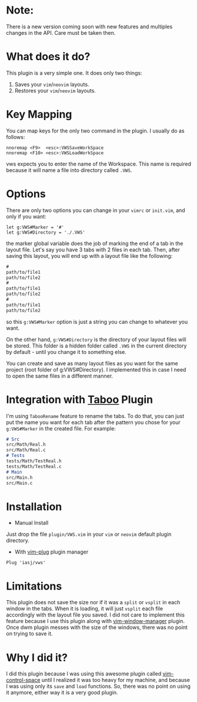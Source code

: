# Note:

There  is  a  new version coming soon with new features and multiples changes in
the         API.         Care         must         be         taken        then.

# What does it do?

This plugin is a very simple one. It does only two things:

1. Saves your `vim`/`neovim` layouts.
2. Restores your `vim`/`neovim` layouts.

# Key Mapping

You can map keys for the only two command in the plugin. I usually do as follows:

```vim
nnoremap <F9>  <esc>:VWSSaveWorkSpace 
nnoremap <F10> <esc>:VWSLoadWorkSpace 
```

vws expects you to enter the name of the Workspace. This name is required because it will name a file into directory called `.VWS`.

# Options

There are only two options you can change in your `vimrc` or `init.vim`, and only if you want:

```vim
let g:VWS#Marker = '#'
let g:VWS#Directory = './.VWS'
```

the marker global variable does the job of marking the end of a tab in the layout file. Let's say you have 3 tabs with 2 files in each tab. Then, after saving this layout, you will end up with a layout file like the following:

```markdown
#
path/to/file1
path/to/file2
#
path/to/file1
path/to/file2
#
path/to/file1
path/to/file2                                                                                   
```

so this `g:VWS#Marker` option is just a string you can change to whatever you want.

On the other hand, `g:VWS#Directory` is the directory of your layout files will be stored. This folder is a hidden folder called `.VWS` in the current directory by default - until you change it to something else.

You can create and save as many layout files as you want for the same project (root folder of g:VWS#Directory). I implemented this in case I need to open the same files in a different manner.

# Integration with [Taboo](https://github.com/gcmt/taboo.vim) Plugin

I'm using `TabooRename` feature to rename the tabs. To do that, you can just put the name you want for each tab after the pattern you chose for your `g:VWS#Marker` in the created file. For example:

```markdown
# Src
src/Math/Real.h
src/Math/Real.c
# Tests
tests/Math/TestReal.h
tests/Math/TestReal.c
# Main
src/Main.h
src/Main.c
```

# Installation

* Manual Install

Just drop the file `plugin/VWS.vim` in your `vim` or `neovim` default plugin directory. 

* With [vim-plug](https://github.com/junegunn/vim-plug) plugin manager

```vim
Plug 'iasj/vws'
```

# Limitations

This plugin does not save the size nor if it was a `split` or `vsplit` in each window in the tabs. When it is loading, it will just `vsplit` each file accordingly with the layout file you saved. I did not care to implement this feature because I use this plugin along with [vim-window-manager](https://github.com/spolu/dwm.vim) plugin. Once dwm plugin messes with the size of the windows, there was no point on trying to save it.

# Why I did it?

I did this plugin because I was using this awesome plugin called [vim-control-space](https://github.com/vim-ctrlspace/vim-ctrlspace) until I realized it was too heavy for my machine, and because I was using only its `save` and `load` functions. So, there was no point on using it anymore, either way it is a very good plugin.
